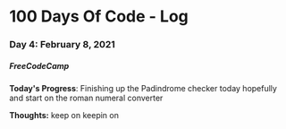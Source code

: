 # 100 Days Of Code - Log
### Day 4: February 8, 2021
##### FreeCodeCamp 

**Today's Progress**: Finishing up the Padindrome checker today hopefully and start on the roman numeral converter 

**Thoughts:** keep on keepin on 